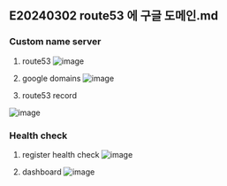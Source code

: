 ## E20240302 route53 에 구글 도메인.md

### Custom name server

1. route53
![image](https://github.com/ecsimsw/daily-note-public/assets/46060746/af5ed7fa-d231-4d36-9166-e8260199fdf3)

2. google domains
![image](https://github.com/ecsimsw/daily-note-public/assets/46060746/549a14d9-d0b6-4e02-a044-cc4d35979f99)

3. route53 record

![image](https://github.com/ecsimsw/daily-note-public/assets/46060746/36735bbf-0f56-484e-8fab-5d918fb7b226)


### Health check

1. register health check
![image](https://github.com/ecsimsw/daily-note-public/assets/46060746/d2e6741d-9589-4ef2-a727-d91bcf14b85d)

2. dashboard
![image](https://github.com/ecsimsw/daily-note-public/assets/46060746/fcd6025a-8529-4f3d-bb98-b3bde9c63225)
